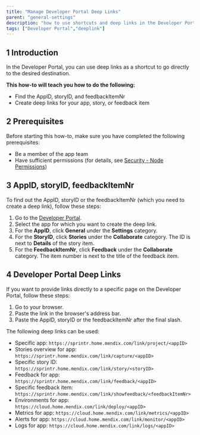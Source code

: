 ```yaml
---
title: "Manage Developer Portal Deep Links"
parent: "general-settings"
description: "how to use shortcuts and deep links in the Developer Portal."
tags: ["Developer Portal","deeplink"]
---
```


## 1 Introduction

In the Developer Portal, you can use deep links as a shortcut to go directly to the desired destination. 

**This how-to will teach you how to do the following:**

* Find the AppID, storyID, and feedbackItemNr
* Create deep links for your app, story, or feedback item

## 2 Prerequisites

Before starting this how-to, make sure you have completed the following prerequisites:

* Be a member of the app team
* Have sufficient permissions (for details, see [Security - Node Permissions](/developerportal/settings/node-permissions))

## 3 AppID, storyID, feedbackItemNr

To find out the AppID, storyID or the feedbackItemNr (which you need to create a deep link), follow these steps:

1. Go to the [Developer Portal](http://home.mendix.com).
2. Select the app for which you want to create the deep link.
3. For the **AppID**, click **General** under the **Settings** category.
4. For the **StoryID**, click **Stories** under the **Collaborate** category. The ID is next to **Details** of the story item.
5. For the **FeedbackItemNr**, click **Feedback** under the **Collaborate** category. The item number is next to the title of the feedback item.

## 4 Developer Portal Deep Links

If you want to provide links directly to a specific page on the Developer Portal, follow these steps:

1. Go to your browser.
2. Paste the link in the browser's address bar.
3. Paste the AppID, storyID or the feedbackItemNr after the final slash.

The following deep links can be used:

* Specific app: `https://sprintr.home.mendix.com/link/project/<appID>`
* Stories overview for app: `https://sprintr.home.mendix.com/link/capture/<appID>`
* Specific story ID: `https://sprintr.home.mendix.com/link/story/<storyID>`
* Feedback for app: `https://sprintr.home.mendix.com/link/feedback/<appID>`
* Specific feedback item: `https://sprintr.home.mendix.com/link/showfeedback/<feedbackItemNr>`
* Environments for app: `https://cloud.home.mendix.com/link/deploy/<appID>`
* Metrics for app: `https://cloud.home.mendix.com/link/metrics/<appID>`
* Alerts for app: `https://cloud.home.mendix.com/link/monitor/<appID>`
* Logs for app: `https://cloud.home.mendix.com/link/logs/<appID>`

